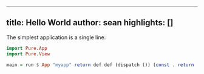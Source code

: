 ----------------
title: Hello World
author: sean
highlights: []
----------------

The simplest application is a single line:

```haskell
import Pure.App
import Pure.View

main = run $ App "myapp" return def def (dispatch ()) (const . return . partial $ simple "Home" (fromTxt "Hello, World!"))
```

